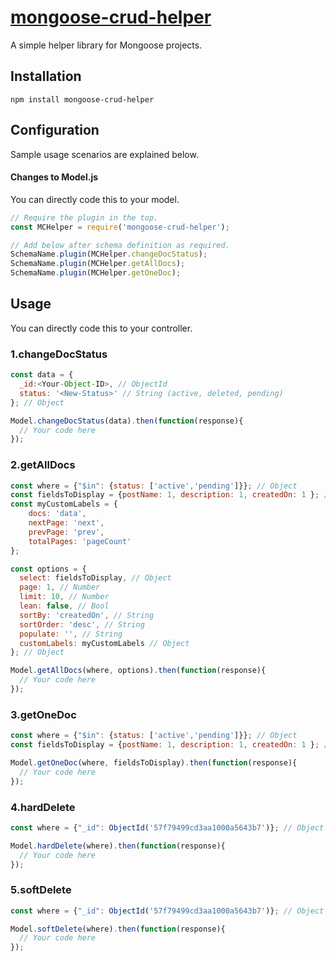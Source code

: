 # [mongoose-crud-helper](https://github.com/aravindnc/mongoose-crud-helper)

A simple helper library for Mongoose projects.

## Installation

  `npm install mongoose-crud-helper`

## Configuration
Sample usage scenarios are explained below. 

#### Changes to Model.js
You can directly code this to your model.
```javascript
// Require the plugin in the top.
const MCHelper = require('mongoose-crud-helper');

// Add below after schema definition as required.
SchemaName.plugin(MCHelper.changeDocStatus);
SchemaName.plugin(MCHelper.getAllDocs);
SchemaName.plugin(MCHelper.getOneDoc);
```
## Usage
You can directly code this to your controller. 
### 1.changeDocStatus
```javascript
const data = {
  _id:<Your-Object-ID>, // ObjectId
  status: '<New-Status>' // String (active, deleted, pending)
}; // Object

Model.changeDocStatus(data).then(function(response){
  // Your code here
});
```    
### 2.getAllDocs
```javascript
const where = {"$in": {status: ['active','pending']}}; // Object
const fieldsToDisplay = {postName: 1, description: 1, createdOn: 1 }; //Object
const myCustomLabels = {
	docs: 'data',
	nextPage: 'next',
	prevPage: 'prev',
	totalPages: 'pageCount'
};

const options = {
  select: fieldsToDisplay, // Object
  page: 1, // Number
  limit: 10, // Number
  lean: false, // Bool
  sortBy: 'createdOn', // String
  sortOrder: 'desc', // String
  populate: '', // String
  customLabels: myCustomLabels // Object
}; // Object

Model.getAllDocs(where, options).then(function(response){
  // Your code here
});
```   
### 3.getOneDoc
```javascript
const where = {"$in": {status: ['active','pending']}}; // Object
const fieldsToDisplay = {postName: 1, description: 1, createdOn: 1 }; //Object

Model.getOneDoc(where, fieldsToDisplay).then(function(response){
  // Your code here
});
```   
### 4.hardDelete
```javascript
const where = {"_id": ObjectId('57f79499cd3aa1000a5643b7')}; // Object

Model.hardDelete(where).then(function(response){
  // Your code here
});
```   
### 5.softDelete
```javascript
const where = {"_id": ObjectId('57f79499cd3aa1000a5643b7')}; // Object

Model.softDelete(where).then(function(response){
  // Your code here
});
```   
